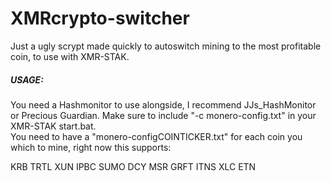 # XMRcrypto-switcher
Just a ugly scrypt made quickly to autoswitch mining to the most profitable coin, to use with XMR-STAK.

##### USAGE:


You need a Hashmonitor to use alongside, I recommend JJs_HashMonitor or Precious Guardian. 
Make sure to include "-c monero-config.txt" in your XMR-STAK start.bat.  
You need to have a "monero-configCOINTICKER.txt" for each coin you which to mine, right now this supports:

KRB TRTL XUN IPBC SUMO DCY MSR GRFT ITNS XLC ETN
